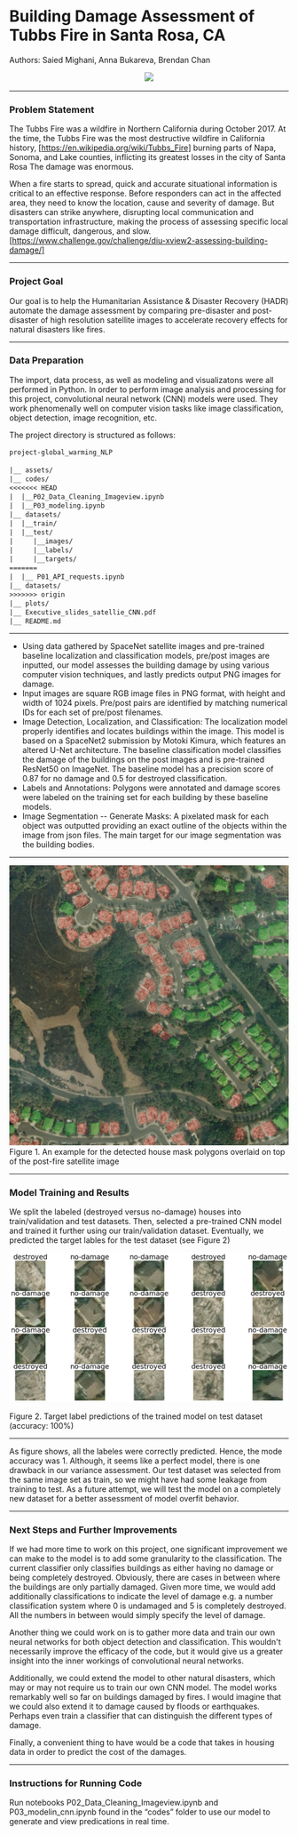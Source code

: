 # Building Damage Assessment of Tubbs Fire in Santa Rosa, CA

Authors: Saied Mighani, Anna Bukareva, Brendan Chan

<div style="text-align:center"><img src="plots/NASA-satellite-image-header.png" /></div>

---
### Problem Statement

The Tubbs Fire was a wildfire in Northern California during October 2017. At the time, the Tubbs Fire was the most destructive wildfire in California history, [https://en.wikipedia.org/wiki/Tubbs_Fire] burning parts of Napa, Sonoma, and Lake counties, inflicting its greatest losses in the city of Santa Rosa The damage was enormous. 

When a fire starts to spread, quick and accurate situational information is critical to an effective response. Before responders can act in the affected area, they need to know the location, cause and severity of damage. But disasters can strike anywhere, disrupting local communication and transportation infrastructure, making the process of assessing specific local damage difficult, dangerous, and slow. [https://www.challenge.gov/challenge/diu-xview2-assessing-building-damage/]

---
### Project Goal

Our goal is to help the Humanitarian Assistance & Disaster Recovery (HADR) automate the damage assessment by comparing pre-disaster and post-disaster of high resolution satellite images to accelerate recovery effects for natural disasters like fires.

---
### Data Preparation

The import, data process, as well as modeling and visualizatons were all performed in Python. In order to perform image analysis and processing for this project, convolutional neural network (CNN) models were used. They work phenomenally well on computer vision tasks like image classification, object detection, image recognition, etc.

The project directory is structured as follows:
```
project-global_warming_NLP
    
|__ assets/
|__ codes/
<<<<<<< HEAD
|  |__P02_Data_Cleaning_Imageview.ipynb
|  |__P03_modeling.ipynb
|__ datasets/
|  |__train/
|  |__test/ 
|     |__images/
|     |__labels/
|     |__targets/
=======
|  |__ P01_API_requests.ipynb  
|__ datasets/
>>>>>>> origin
|__ plots/
|__ Executive_slides_satellie_CNN.pdf
|__ README.md
```
---
- Using data gathered by SpaceNet satellite images and pre-trained baseline localization and classification models, pre/post images are inputted, our model assesses the building damage by using various computer vision techniques, and lastly predicts output PNG images for damage.
- Input images are square RGB image files in PNG format, with height and width of 1024 pixels. Pre/post pairs are identified by matching numerical IDs for each set of pre/post filenames.
- Image Detection, Localization, and Classification: The localization model properly identifies and locates buildings within the image. This model is based on a SpaceNet2 submission by Motoki Kimura, which features an altered U-Net architecture. The baseline classification model classifies the damage of the buildings on the post images and is pre-trained ResNet50 on ImageNet. The baseline model has a precision score of 0.87 for no damage and 0.5 for destroyed classification.
- Labels and Annotations: Polygons were annotated and damage scores were labeled on the training set for each building by these baseline models.
- Image Segmentation -- Generate Masks: A pixelated mask for each object was outputted providing an exact outline of the objects within the image from json files. The main target for our image segmentation was the building bodies.
---
<div style="text-align:center"><img src="plots/a_medium_fig01.png" /></div>
Figure 1. An example for the detected house mask polygons overlaid on top of the post-fire satellite image<br>

---
### Model Training and Results

We split the labeled (destroyed versus no-damage) houses into train/validation and test datasets. Then, selected a pre-trained CNN model and trained it further using our train/validation dataset. Eventually, we predicted the target lables for the test dataset (see Figure 2)
<div style="text-align:center"><img src="plots/a_medium_fig02.png" /></div>

Figure 2. Target label predictions of the trained model on test dataset (accuracy: 100%)

---

As figure shows, all the labeles were correctly predicted. Hence, the mode accuracy was 1. Although, it seems like a perfect model, there is one drawback in our variance assessment. Our test dataset was selected from the same image set as train, so we might have had some leakage from training to test. As a future attempt, we will test the model on a completely new dataset for a better assessment of model overfit behavior.

---
### Next Steps and Further Improvements

If we had more time to work on this project, one significant improvement we can make to the model is to add some granularity to the classification. The current classifier only classifies buildings as either having no damage or being completely destroyed. Obviously, there are cases in between where the buildings are only partially damaged. Given more time, we would add additionally classifications to indicate the level of damage e.g. a number classification system where 0 is undamaged and 5 is completely destroyed. All the numbers in between would simply specify the level of damage. 

Another thing we could work on is to gather more data and train our own neural networks for both object detection and classification. This wouldn't necessarily improve the efficacy of the code, but it would give us a greater insight into the inner workings of convolutional neural networks.

Additionally, we could extend the model to other natural disasters, which may or may not require us to train our own CNN model. The model works remarkably well so far on buildings damaged by fires. I would imagine that we could also extend it to damage caused by floods or earthquakes. Perhaps even train a classifier that can distinguish the different types of damage. 

Finally, a convenient thing to have would be a code that takes in housing data in order to predict the cost of the damages. 

---
### Instructions for Running Code

Run notebooks P02_Data_Cleaning_Imageview.ipynb and P03_modelin_cnn.ipynb found in the “codes” folder to use our model to generate and view predications in real time.
